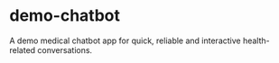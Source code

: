 # demo-chatbot
A demo medical chatbot app for quick, reliable and interactive health-related conversations.

